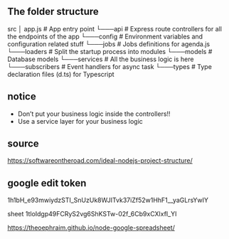 ## The folder structure

src
│   app.js          # App entry point
└───api             # Express route controllers for all the endpoints of the app
└───config          # Environment variables and configuration related stuff
└───jobs            # Jobs definitions for agenda.js
└───loaders         # Split the startup process into modules
└───models          # Database models
└───services        # All the business logic is here
└───subscribers     # Event handlers for async task
└───types           # Type declaration files (d.ts) for Typescript

## notice
* Don’t put your business logic inside the controllers!!
* Use a service layer for your business logic

## source
https://softwareontheroad.com/ideal-nodejs-project-structure/

## google edit token
1h1bH_e93mwiydzSTI_SnUzUk8WJITvk37iZf52w1HhF1__yaGLrsYwIY

sheet 1tloIdgp49FCRyS2vg6ShKSTw-02f_6Cb9xCXlxfI_YI

https://theoephraim.github.io/node-google-spreadsheet/

